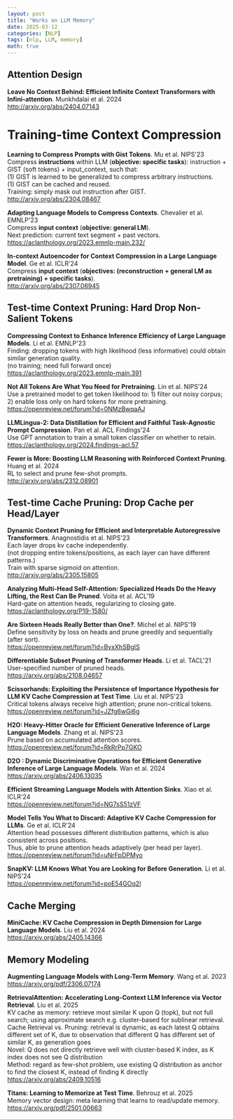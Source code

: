 ```yaml
---
layout: post
title: "Works on LLM Memory"
date: 2025-03-12
categories: [NLP]
tags: [nlp, LLM, memory]
math: true
---
```


## Attention Design

**Leave No Context Behind: Efficient Infinite Context Transformers with Infini-attention**. Munkhdalai et al. 2024\
<http://arxiv.org/abs/2404.07143>


# Training-time Context Compression

**Learning to Compress Prompts with Gist Tokens**. Mu et al. NIPS'23\
Compress **instructions** within LLM (**objective: specific tasks**): instruction + GIST (soft tokens) + input_context, such that:\
(1) GIST is learned to be generalized to compress arbitrary instructions.\
(1) GIST can be cached and reused.\
Training: simply mask out instruction after GIST.\
<http://arxiv.org/abs/2304.08467>

**Adapting Language Models to Compress Contexts**. Chevalier et al. EMNLP'23\
Compress **input context** (**objective: general LM**).\
Next prediction: current text segment + past vectors.\
<https://aclanthology.org/2023.emnlp-main.232/>

**In-context Autoencoder for Context Compression in a Large Language Model**. Ge et al. ICLR'24\
Compress **input context** (**objectives: (reconstruction + general LM as pretraining) + specific tasks**).\
<http://arxiv.org/abs/2307.06945>


## Test-time Context Pruning: Hard Drop Non-Salient Tokens

**Compressing Context to Enhance Inference Efficiency of Large Language Models**. Li et al. EMNLP'23\
Finding: dropping tokens with high likelihood (less informative) could obtain similar generation quality.\
(no training; need full forward once)\
<https://aclanthology.org/2023.emnlp-main.391>

**Not All Tokens Are What You Need for Pretraining**. Lin et al. NIPS'24\
Use a pretrained model to get token likelihood to: 1) filter out noisy corpus; 2) enable loss only on hard tokens for more pretraining.\
<https://openreview.net/forum?id=0NMzBwqaAJ>

**LLMLingua-2: Data Distillation for Efficient and Faithful Task-Agnostic Prompt Compression**. Pan et al. ACL Findings'24\
Use GPT annotation to train a small token classifier on whether to retain.\
<https://aclanthology.org/2024.findings-acl.57>

**Fewer is More: Boosting LLM Reasoning with Reinforced Context Pruning**. Huang et al. 2024\
RL to select and prune few-shot prompts.\
<http://arxiv.org/abs/2312.08901>


## Test-time Cache Pruning: Drop Cache per Head/Layer

**Dynamic Context Pruning for Efficient and Interpretable Autoregressive Transformers**. Anagnostidis et al. NIPS'23\
Each layer drops kv cache independently.\
(not dropping entire tokens/positions, as each layer can have different patterns.)\
Train with sparse sigmoid on attention.\
<http://arxiv.org/abs/2305.15805>

**Analyzing Multi-Head Self-Attention: Specialized Heads Do the Heavy Lifting, the Rest Can Be Pruned**. Voita et al. ACL'19\
Hard-gate on attention heads, regularizing to closing gate.\
<https://aclanthology.org/P19-1580/>

**Are Sixteen Heads Really Better than One?**. Michel et al. NIPS'19\
Define sensitivity by loss on heads and prune greedily and sequentially (after sort).\
<https://openreview.net/forum?id=ByxXhSBgIS>

**Differentiable Subset Pruning of Transformer Heads**. Li et al. TACL'21\
User-specified number of pruned heads.\
<https://arxiv.org/abs/2108.04657>

**Scissorhands: Exploiting the Persistence of Importance Hypothesis for LLM KV Cache Compression at Test Time**. Liu et al. NIPS'23\
Critical tokens always receive high attention; prune non-critical tokens.\
<https://openreview.net/forum?id=JZfg6wGi6g>

**H2O: Heavy-Hitter Oracle for Efficient Generative Inference of Large Language Models**. Zhang et al. NIPS'23\
Prune based on accumulated attention scores.\
<https://openreview.net/forum?id=RkRrPp7GKO>

**D2O : Dynamic Discriminative Operations for Efficient Generative Inference of Large Language Models**. Wan et al. 2024\
<https://arxiv.org/abs/2406.13035>

**Efficient Streaming Language Models with Attention Sinks**. Xiao et al. ICLR'24\
<https://openreview.net/forum?id=NG7sS51zVF>

**Model Tells You What to Discard: Adaptive KV Cache Compression for LLMs**. Ge et al. ICLR'24\
Attention head possesses different distribution patterns, which is also consistent across positions.\
Thus, able to prune attention heads adaptively (per head per layer).\
<https://openreview.net/forum?id=uNrFpDPMyo>

**SnapKV: LLM Knows What You are Looking for Before Generation**. Li et al. NIPS'24\
<https://openreview.net/forum?id=poE54GOq2l>


## Cache Merging

**MiniCache: KV Cache Compression in Depth Dimension for Large Language Models**. Liu et al. 2024\
<https://arxiv.org/abs/2405.14366>


## Memory Modeling

**Augmenting Language Models with Long-Term Memory**. Wang et al. 2023\
<https://arxiv.org/pdf/2306.07174>

**RetrievalAttention: Accelerating Long-Context LLM Inference via Vector Retrieval**. Liu et al. 2025\
KV cache as memory: retrieve most similar K upon Q (topk), but not full search; using approximate search e.g. cluster-based for sublinear retrieval.\
Cache Retrieval vs. Pruning: retrieval is dynamic, as each latest Q obtains different set of K, due to observation that different Q has different set of similar K, as generation goes\
Novel: Q does not directly retrieve well with cluster-based K index, as K index does not see Q distribution\
Method: regard as few-shot problem, use existing Q distribution as anchor to find the closest K, instead of finding K directly\
<https://arxiv.org/abs/2409.10516>

**Titans: Learning to Memorize at Test Time**. Behrouz et al. 2025\
Memory vector design: meta learning that learns to read/update memory.\
<https://arxiv.org/pdf/2501.00663>
